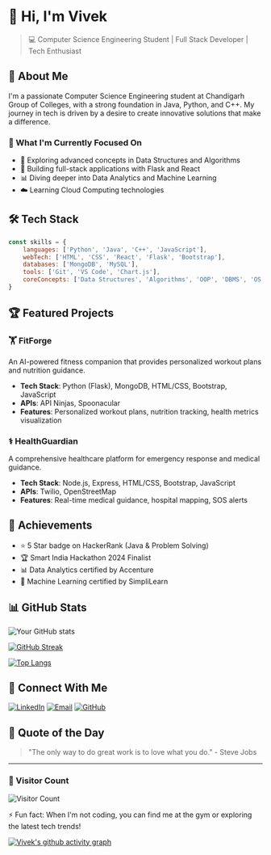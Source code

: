 
# 👋 Hi, I'm Vivek

> 💻 Computer Science Engineering Student | Full Stack Developer | Tech Enthusiast

## 🚀 About Me
I'm a passionate Computer Science Engineering student at Chandigarh Group of Colleges, with a strong foundation in Java, Python, and C++. My journey in tech is driven by a desire to create innovative solutions that make a difference.

### 🎯 What I'm Currently Focused On
- 🌱 Exploring advanced concepts in Data Structures and Algorithms
- 🔭 Building full-stack applications with Flask and React
- 📊 Diving deeper into Data Analytics and Machine Learning
- ☁️ Learning Cloud Computing technologies

## 🛠️ Tech Stack
```javascript
const skills = {
    languages: ['Python', 'Java', 'C++', 'JavaScript'],
    webTech: ['HTML', 'CSS', 'React', 'Flask', 'Bootstrap'],
    databases: ['MongoDB', 'MySQL'],
    tools: ['Git', 'VS Code', 'Chart.js'],
    coreConcepts: ['Data Structures', 'Algorithms', 'OOP', 'DBMS', 'OS', 'Computer Networks']
}
```

## 🏆 Featured Projects

### 🏋️ FitForge
An AI-powered fitness companion that provides personalized workout plans and nutrition guidance.
- **Tech Stack**: Python (Flask), MongoDB, HTML/CSS, Bootstrap, JavaScript
- **APIs**: API Ninjas, Spoonacular
- **Features**: Personalized workout plans, nutrition tracking, health metrics visualization

### ⚕️ HealthGuardian
A comprehensive healthcare platform for emergency response and medical guidance.
- **Tech Stack**: Node.js, Express, HTML/CSS, Bootstrap, JavaScript
- **APIs**: Twilio, OpenStreetMap
- **Features**: Real-time medical guidance, hospital mapping, SOS alerts

## 🏅 Achievements
- ⭐ 5 Star badge on HackerRank (Java & Problem Solving)
- 🏆 Smart India Hackathon 2024 Finalist
- 📊 Data Analytics certified by Accenture
- 🤖 Machine Learning certified by SimpliLearn

## 📊 GitHub Stats
![Your GitHub stats](https://github-readme-stats.vercel.app/api?username=rimuru2725&show_icons=true&theme=radical)

[![GitHub Streak](https://github-readme-streak-stats.herokuapp.com/?user=rimuru2725&theme=radical)](https://git.io/streak-stats)

[![Top Langs](https://github-readme-stats.vercel.app/api/top-langs/?username=rimuru2725&layout=compact&theme=radical)](https://github.com/anuraghazra/github-readme-stats)

## 🔗 Connect With Me
[![LinkedIn](https://img.shields.io/badge/LinkedIn-0077B5?style=for-the-badge&logo=linkedin&logoColor=white)](www.linkedin.com/in/vivek-sharma-06219a28b)
[![Email](https://img.shields.io/badge/Email-D14836?style=for-the-badge&logo=gmail&logoColor=white)](mailto:vivek27082005@gmail.com)
[![GitHub](https://img.shields.io/badge/GitHub-100000?style=for-the-badge&logo=github&logoColor=white)](https://github.com/rimuru2725)


## 💭 Quote of the Day
> "The only way to do great work is to love what you do." - Steve Jobs

---

### 👀 Visitor Count
![Visitor Count](https://profile-counter.glitch.me/rimuru2725/count.svg)

⚡ Fun fact: When I'm not coding, you can find me at the gym or exploring the latest tech trends!

<!-- Optional: Add GitHub Activity Graph -->
[![Vivek's github activity graph](https://github-readme-activity-graph.vercel.app/graph?username=rimuru2725&theme=react-dark)](https://github.com/ashutosh00710/github-readme-activity-graph)

